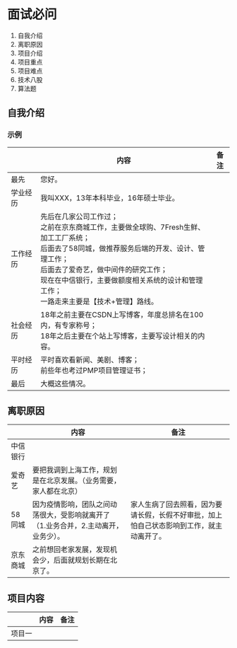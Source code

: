 # 面试必问


1. 自我介绍
2. 离职原因
3. 项目介绍
4. 项目重点
5. 项目难点
6. 技术八股
7. 算法题

## 自我介绍

### 示例

|      | 内容                                                                                                                                                             | 备注 |
|------|----------------------------------------------------------------------------------------------------------------------------------------------------------------|----|
| 最先   | 您好。                                                                                                                                                            |    |
| 学业经历 | 我叫XXX，13年本科毕业，16年硕士毕业。                                                                                                                                         |    |
| 工作经历 | 先后在几家公司工作过；<br/>之前在京东商城工作，主要做全球购、7Fresh生鲜、加工工厂系统；<br/>后面去了58同城，做推荐服务后端的开发、设计、管理工作；<br/>后面去了爱奇艺，做中间件的研究工作；<br/>现在在中信银行，主要做额度相关系统的设计和管理工作；<br/>一路走来主要是【技术+管理】路线。 |    |
| 社会经历 | 18年之前主要在CSDN上写博客，年度总排名在100内，有专家称号；<br/>18年之后主要在个站上写博客，主要写设计相关的内容。                                                                                              |    |
| 平时经历 | 平时喜欢看新闻、美剧、博客；<br/>前些年也考过PMP项目管理证书；                                                                                                                            |    |
| 最后   | 大概这些情况。                                                                                                                                                        |    |

## 离职原因

|      | 内容                                          | 备注 |
|------|---------------------------------------------|----|
| 中信银行 |                      |    |
| 爱奇艺  | 要把我调到上海工作，规划是在北京发展。（业务需要，家人都在北京）            |    |
| 58同城 | 因为疫情影响，团队之间动荡很大，受影响就离开了（1.业务合并，2.主动离开，业务少）。 |  家人生病了回去照看，因为要请长假，长假不好审批，加上怕自己状态影响到工作，就主动离开了。  |
| 京东商城 | 之前想回老家发展，发现机会少，后面就规划长期在北京了。                 |    |

## 项目内容


|      | 内容                                          | 备注 |
|------|---------------------------------------------|----|
| 项目一  |                      |    |
